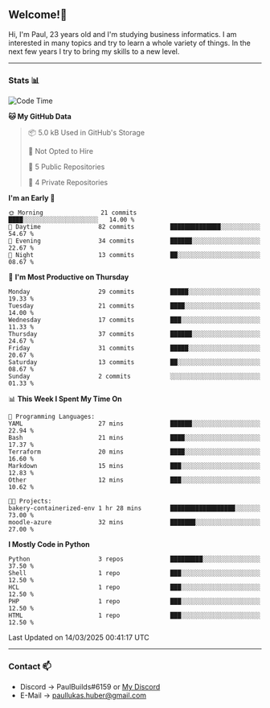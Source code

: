 ## Welcome!👋

Hi, I'm Paul, 23 years old and I'm studying business informatics. I am interested in many topics and try to learn a whole variety of things. In the next few years I try to bring my skills to a new level.

---
### Stats 📊

<!--START_SECTION:waka-->
![Code Time](http://img.shields.io/badge/Code%20Time-98%20hrs%201%20min-blue)

**🐱 My GitHub Data** 

> 📦 5.0 kB Used in GitHub's Storage 
 > 
> 🚫 Not Opted to Hire
 > 
> 📜 5 Public Repositories 
 > 
> 🔑 4 Private Repositories 
 > 
**I'm an Early 🐤** 

```text
🌞 Morning                21 commits          ████░░░░░░░░░░░░░░░░░░░░░   14.00 % 
🌆 Daytime                82 commits          ██████████████░░░░░░░░░░░   54.67 % 
🌃 Evening                34 commits          ██████░░░░░░░░░░░░░░░░░░░   22.67 % 
🌙 Night                  13 commits          ██░░░░░░░░░░░░░░░░░░░░░░░   08.67 % 
```
📅 **I'm Most Productive on Thursday** 

```text
Monday                   29 commits          █████░░░░░░░░░░░░░░░░░░░░   19.33 % 
Tuesday                  21 commits          ████░░░░░░░░░░░░░░░░░░░░░   14.00 % 
Wednesday                17 commits          ███░░░░░░░░░░░░░░░░░░░░░░   11.33 % 
Thursday                 37 commits          ██████░░░░░░░░░░░░░░░░░░░   24.67 % 
Friday                   31 commits          █████░░░░░░░░░░░░░░░░░░░░   20.67 % 
Saturday                 13 commits          ██░░░░░░░░░░░░░░░░░░░░░░░   08.67 % 
Sunday                   2 commits           ░░░░░░░░░░░░░░░░░░░░░░░░░   01.33 % 
```


📊 **This Week I Spent My Time On** 

```text
💬 Programming Languages: 
YAML                     27 mins             ██████░░░░░░░░░░░░░░░░░░░   22.94 % 
Bash                     21 mins             ████░░░░░░░░░░░░░░░░░░░░░   17.37 % 
Terraform                20 mins             ████░░░░░░░░░░░░░░░░░░░░░   16.60 % 
Markdown                 15 mins             ███░░░░░░░░░░░░░░░░░░░░░░   12.83 % 
Other                    12 mins             ███░░░░░░░░░░░░░░░░░░░░░░   10.62 % 

🐱‍💻 Projects: 
bakery-containerized-env 1 hr 28 mins        ██████████████████░░░░░░░   73.00 % 
moodle-azure             32 mins             ███████░░░░░░░░░░░░░░░░░░   27.00 % 
```

**I Mostly Code in Python** 

```text
Python                   3 repos             █████████░░░░░░░░░░░░░░░░   37.50 % 
Shell                    1 repo              ███░░░░░░░░░░░░░░░░░░░░░░   12.50 % 
HCL                      1 repo              ███░░░░░░░░░░░░░░░░░░░░░░   12.50 % 
PHP                      1 repo              ███░░░░░░░░░░░░░░░░░░░░░░   12.50 % 
HTML                     1 repo              ███░░░░░░░░░░░░░░░░░░░░░░   12.50 % 
```




 Last Updated on 14/03/2025 00:41:17 UTC
<!--END_SECTION:waka-->

---
### Contact 📫

* Discord -> PaulBuilds#6159 or [My Discord](https://discord.gg/7kq6UnB)
* E-Mail -> paullukas.huber@gmail.com
